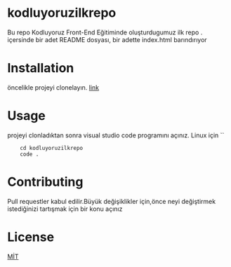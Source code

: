 # kodluyoruzilkrepo
 Bu repo Kodluyoruz Front-End Eğitiminde oluşturdugumuz ilk repo . içersinde bir adet README dosyası, bir adette index.html barındırıyor 
# Installation 
öncelikle projeyi clonelayın. 
[link](https://github.com/sahin160/kodluyoruzilkrepo.git)
# Usage 
projeyi clonladıktan sonra visual studio code programını açınız. 
Linux için 
``
 
    
        cd kodluyoruzilkrepo 
        code . 
        
        
# Contributing
Pull requestler kabul edilir.Büyük değişiklikler için,önce neyi değiştirmek istediğinizi tartışmak için bir konu açınız 

# License 
[MİT](https://choosealicense.com/licenses/mit/)


